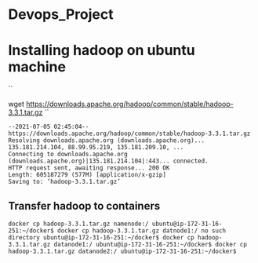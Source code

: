 # Devops_Project

# Installing hadoop on ubuntu machine
``

wget https://downloads.apache.org/hadoop/common/stable/hadoop-3.3.1.tar.gz
``
```wget https://downloads.apache.org/hadoop/common/stable/hadoop-3.3.1.tar.gz
--2021-07-05 02:45:04--  https://downloads.apache.org/hadoop/common/stable/hadoop-3.3.1.tar.gz
Resolving downloads.apache.org (downloads.apache.org)... 135.181.214.104, 88.99.95.219, 135.181.209.10, ...
Connecting to downloads.apache.org (downloads.apache.org)|135.181.214.104|:443... connected.
HTTP request sent, awaiting response... 200 OK
Length: 605187279 (577M) [application/x-gzip]
Saving to: ‘hadoop-3.3.1.tar.gz’
```

## Transfer hadoop to containers

`
docker cp hadoop-3.3.1.tar.gz namenode:/
ubuntu@ip-172-31-16-251:~/docker$ docker cp hadoop-3.3.1.tar.gz datnode1:/
no such directory
ubuntu@ip-172-31-16-251:~/docker$ docker cp hadoop-3.3.1.tar.gz datanode1:/
ubuntu@ip-172-31-16-251:~/docker$ docker cp hadoop-3.3.1.tar.gz datanode2:/
ubuntu@ip-172-31-16-251:~/docker$ 
`

